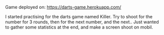 Game deployed on: https://darts-game.herokuapp.com/

I started practising for the darts game named Killer.
Try to shoot for the number for 3 rounds, then for the next number, and the next..
Just wanted to gather some statistics at the end, and make a screen shoot on mobil.

